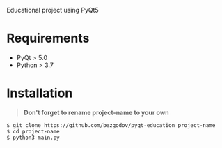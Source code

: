 Educational project using PyQt5

# Requirements
- PyQt > 5.0
- Python > 3.7

# Installation
> **Don't forget to rename project-name to your own**

```shell
$ git clone https://github.com/bezgodov/pyqt-education project-name
$ cd project-name
$ python3 main.py
```
